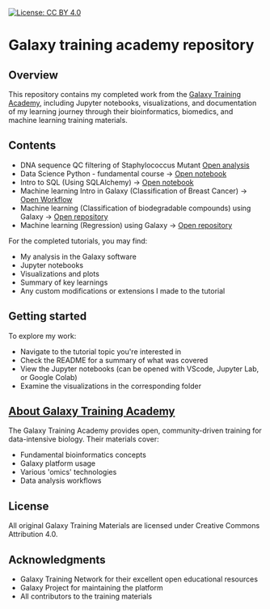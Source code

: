 [![License: CC BY 4.0](https://img.shields.io/badge/License-CC_BY_4.0-lightgrey.svg)](https://creativecommons.org/licenses/by/4.0/)

# **Galaxy training academy repository**

## **Overview**

This repository contains my completed work from the [Galaxy Training Academy](https://training.galaxyproject.org/training-material/about.html), including Jupyter notebooks, visualizations, and documentation of my learning journey through their bioinformatics, biomedics, and machine learning training materials.

## **Contents**
* DNA sequence QC filtering of Staphylococcus Mutant [Open analysis](https://usegalaxy.eu/u/harish_muh12/h/my-analysis)
* Data Science Python - fundamental course → [Open notebook](https://github.com/harishmuh/Galaxy-training-academy_repository/blob/main/Notebooks/data-science-python-basics-course.ipynb)
* Intro to SQL (Using SQLAlchemy) → [Open notebook](https://github.com/harishmuh/Galaxy-training-academy_repository/blob/main/Notebooks/data-science-sql-basic.ipynb)
* Machine learning Intro in Galaxy (Classification of Breast Cancer) → [Open Workflow](https://usegalaxy.eu/u/harish_muh12/w/workflow-constructed-from-history-machine-learningintrobreast-cancer)
* Machine learning (Classification of biodegradable compounds) using Galaxy → [Open repository](https://github.com/harishmuh/Biodegradarable-molecules_classification_Galaxy/tree/main)
* Machine learning (Regression) using Galaxy  → [Open repository]()

For the completed tutorials, you may find:
* My analysis in the Galaxy software
* Jupyter notebooks
* Visualizations and plots
* Summary of key learnings
* Any custom modifications or extensions I made to the tutorial

## **Getting started**

To explore my work:
* Navigate to the tutorial topic you're interested in
* Check the README for a summary of what was covered
* View the Jupyter notebooks (can be opened with VScode, Jupyter Lab, or Google Colab)
* Examine the visualizations in the corresponding folder

## **[About Galaxy Training Academy](https://training.galaxyproject.org/training-material/about.html)**

The Galaxy Training Academy provides open, community-driven training for data-intensive biology. Their materials cover:

* Fundamental bioinformatics concepts
* Galaxy platform usage
* Various 'omics' technologies
* Data analysis workflows

## **License**
All original Galaxy Training Materials are licensed under Creative Commons Attribution 4.0.

## **Acknowledgments**
* Galaxy Training Network for their excellent open educational resources
* Galaxy Project for maintaining the platform
* All contributors to the training materials

